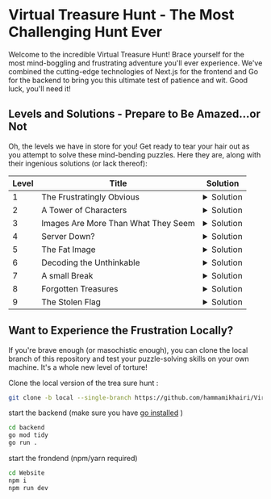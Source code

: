 # Virtual Treasure Hunt - The Most Challenging Hunt Ever

Welcome to the incredible Virtual Treasure Hunt! Brace yourself for the most mind-boggling and frustrating adventure you'll ever experience. We've combined the cutting-edge technologies of Next.js for the frontend and Go for the backend to bring you this ultimate test of patience and wit. Good luck, you'll need it!

## Levels and Solutions - Prepare to Be Amazed...or Not

Oh, the levels we have in store for you! Get ready to tear your hair out as you attempt to solve these mind-bending puzzles. Here they are, along with their ingenious solutions (or lack thereof):

| Level | Title | Solution |
|-------|-------|----------|
| 1     | The Frustratingly Obvious | <details><summary>Solution</summary>The flag is in the source code of the page &lt;F12&gt;</details> |
| 2     | A Tower of Characters | <details><summary>Solution</summary>The file is a picture encoded in base64. You should use a converter to get the image containing the flag.</details> |
| 3     | Images Are More Than What They Seem | <details><summary>Solution</summary>Change the extension of the image to .html and open it in the browser.</details> |
| 4     | Server Down? | <details><summary>Solution</summary>Play the Dino game long enough and the Flag will appear.</details> |
| 5     | The Fat Image | <details><summary>Solution</summary>Extract the image using winrar (or any alternative compression software) then concat the 2 halfs to get the full QR code.</details> |
| 6     | Decoding the Unthinkable | <details><summary>Solution</summary>Reverse the audio to get the flag.</details> |
| 7     | A small Break | <details><summary>Solution</summary>The Flag is hidden in my GitHub's profile README.md</details> |
| 8     | Forgotten Treasures | <details><summary>Solution</summary>Each of the previous pages has different titles. When we join all the titles, we get the full flag</details> |
| 9     | The Stolen Flag | <details><summary>Solution</summary>The IP address and password of a virtual machine will be found in one of the files of system_logs.zip. When connected to and executing the command `sl`, we will see a train containing the final flag</details> |

## Want to Experience the Frustration Locally?

If you're brave enough (or masochistic enough), you can clone the local branch of this repository and test your puzzle-solving skills on your own machine. It's a whole new level of torture!

Clone the local version of the trea sure hunt :

```bash
git clone -b local --single-branch https://github.com/hammamikhairi/Virtual-Treasure-Hunt
```

start the backend (make sure you have [go installed](https://go.dev/doc/install) )

```bash
cd backend
go mod tidy
go run .
```

start the frondend (npm/yarn required)

```bash
cd Website
npm i
npm run dev
```
